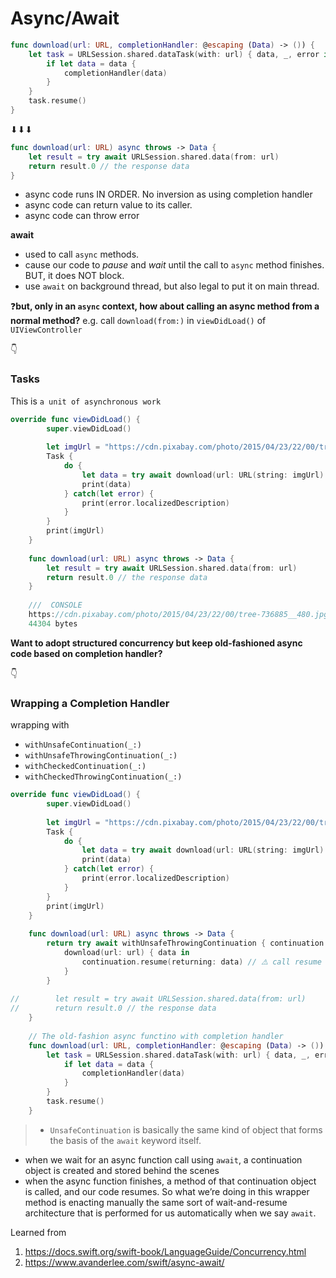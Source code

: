 # Async/Await

```swift
func download(url: URL, completionHandler: @escaping (Data) -> ()) {
    let task = URLSession.shared.dataTask(with: url) { data, _, error in
        if let data = data {
            completionHandler(data)
        }
    }
    task.resume()
}
```
⬇⬇⬇
```swift
func download(url: URL) async throws -> Data {
    let result = try await URLSession.shared.data(from: url)
    return result.0 // the response data
}
```
- async code runs IN ORDER. No inversion as using completion handler
- async code can return value to its caller.
- async code can throw error

**await**
- used to call `async` methods.
- cause our code to *pause* and *wait* until the call to `async` method finishes. BUT, it does NOT block.
- use `await` on background thread, but also legal to put it on main thread.

❓**but, only in an `async` context, how about calling an async method from a normal method?**
e.g. call `download(from:)` in `viewDidLoad()` of `UIViewController`

👇
### Tasks
This is `a unit of asynchronous work`
```swift
override func viewDidLoad() {
        super.viewDidLoad()
        
        let imgUrl = "https://cdn.pixabay.com/photo/2015/04/23/22/00/tree-736885__480.jpg"
        Task {
            do {
                let data = try await download(url: URL(string: imgUrl)!)
                print(data)
            } catch(let error) {
                print(error.localizedDescription)
            }
        }
        print(imgUrl)
    }
    
    func download(url: URL) async throws -> Data {
        let result = try await URLSession.shared.data(from: url)
        return result.0 // the response data
    }
    
    ///  CONSOLE
    https://cdn.pixabay.com/photo/2015/04/23/22/00/tree-736885__480.jpg
    44304 bytes
```

**Want to adopt structured concurrency but keep old-fashioned async code based on completion handler?**

👇
### Wrapping a Completion Handler

wrapping with 
-  `withUnsafeContinuation(_:)`
- `withUnsafeThrowingContinuation(_:)`
- `withCheckedContinuation(_:)`
- `withCheckedThrowingContinuation(_:)`

```swift
override func viewDidLoad() {
        super.viewDidLoad()
        
        let imgUrl = "https://cdn.pixabay.com/photo/2015/04/23/22/00/tree-736885__480.jpg"
        Task {
            do {
                let data = try await download(url: URL(string: imgUrl)!)
                print(data)
            } catch(let error) {
                print(error.localizedDescription)
            }
        }
        print(imgUrl)
    }
    
    func download(url: URL) async throws -> Data {
        return try await withUnsafeThrowingContinuation { continuation in
            download(url: url) { data in
                continuation.resume(returning: data) // ⚠️ call resume ONLY ONCE
            }
        }
        
//        let result = try await URLSession.shared.data(from: url)
//        return result.0 // the response data
    }
    
    // The old-fashion async functino with completion handler
    func download(url: URL, completionHandler: @escaping (Data) -> ()) {
        let task = URLSession.shared.dataTask(with: url) { data, _, error in
            if let data = data {
                completionHandler(data)
            }
        }
        task.resume()
    }
```
> - `UnsafeContinuation` is basically the same kind of object that forms the basis of the `await` keyword itself. 
- when we wait for an async function call using `await`, a continuation object is created and stored behind the scenes 
- when the async function finishes, a method of that continuation object is called, and our code resumes. So what we’re doing in this wrapper method is enacting manually the same sort of wait-and-resume architecture that is performed for us automatically when we say `await`.

Learned from
1. https://docs.swift.org/swift-book/LanguageGuide/Concurrency.html
2. https://www.avanderlee.com/swift/async-await/
